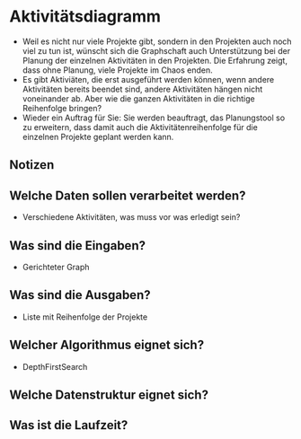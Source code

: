 # Aktivitätsdiagramm

- Weil es nicht nur viele Projekte gibt, sondern in den Projekten auch noch viel zu tun
  ist, wünscht sich die Graphschaft auch Unterstützung bei der Planung der einzelnen
  Aktivitäten in den Projekten. Die Erfahrung zeigt, dass ohne Planung, viele Projekte
  im Chaos enden. 
- Es gibt Aktiviäten, die erst ausgeführt werden können, wenn andere Aktivitäten
  bereits beendet sind, andere Aktivitäten hängen nicht voneinander ab. Aber wie die
  ganzen Aktivitäten in die richtige Reihenfolge bringen? 
- Wieder ein Auftrag für Sie: Sie werden beauftragt, das Planungstool so zu erweitern,
  dass damit auch die Aktivitätenreihenfolge für die einzelnen Projekte geplant werden
  kann.


## Notizen

## Welche Daten sollen verarbeitet werden?

- Verschiedene Aktivitäten, was muss vor was erledigt sein?

## Was sind die Eingaben?

- Gerichteter Graph

## Was sind die Ausgaben?

- Liste mit Reihenfolge der Projekte

## Welcher Algorithmus eignet sich?

- DepthFirstSearch

## Welche Datenstruktur eignet sich?



## Was ist die Laufzeit?


